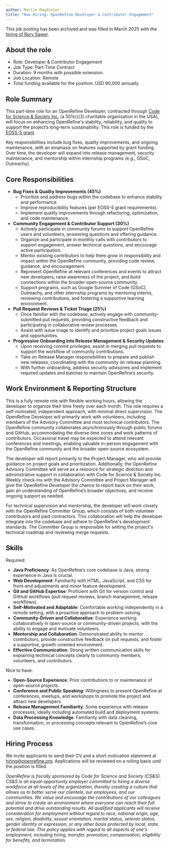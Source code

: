 ```yaml
---
author: Martin Magdinier
title: "Now Hiring: OpenRefine Developer & Contributor Engagement"
---
```


This job posting has been archived and was filled in March 2025 with the [hiring of Rory Sawer](/blog/2025/03/04/announcing-rory-sawyer).

## About the role 

* Role: Developer & Contributor Engagement
* Job Type: Part-Time Contract
* Duration: 9 months with possible extension.
* Job Location: Remote
* Total funding available for the position: USD 90,000 annually 

## Role Summary

This part-time role for an OpenRefine Developer, contracted through [Code for Science & Society Inc.](https://www.codeforsociety.org/) (a 501(c)(3) charitable organization in the USA), will focus on enhancing OpenRefine's stability, reliability, and quality to support the project’s long-term sustainability. This role is funded by the [EOSS-5 grant](/funding#2022-eoss-5).

Key responsibilities include bug fixes, quality improvements, and ongoing maintenance, with an emphasis on features supported by grant funding. Over time, the developer will expand into release management, security maintenance, and mentorship within internship programs (e.g., GSoC, Outreachy).
<!--truncate-->
## Core Responsibilities
* **Bug Fixes & Quality Improvements (45%)**
  * Prioritize and address bugs within the codebase to enhance stability and performance.
  * Improve reproducibility features (per EOSS-5 grant requirements).
  * Implement quality improvements through refactoring, optimization, and code maintenance.
* **Community Engagement & Contributor Support (30%)**
  * Actively participate in community forums to support OpenRefine users and volunteers, answering questions and offering guidance.
  * Organize and participate in monthly calls with contributors to support engagement, answer technical questions, and encourage active participation.
  * Mentor existing contributors to help them grow in responsibility and impact within the OpenRefine community, providing code review, guidance, and encouragement.
  * Represent OpenRefine at relevant conferences and events to attract new developers, raise awareness of the project, and build connections within the broader open-source community.
  * Support programs, such as Google Summer of Code (GSoC), Outreachy, and other internship programs by mentoring interns, reviewing contributions, and fostering a supportive learning environment.
* **Pull Request Reviews & Ticket Triage (25%)**
  * Once familiar with the codebase, actively engage with community-submitted pull requests, providing constructive feedback and participating in collaborative review processes.
  * Assist with issue triage to identify and prioritize project goals issues and opportunities.
* **Progressive Onboarding into Release Management & Security Updates**
  * Upon receiving commit privileges, assist in merging pull requests to support the workflow of community contributions.
  * Take on Release Manager responsibilities to prepare and publish new releases, coordinating with the community on release planning.
  * With further onboarding, address security advisories and implement required updates and patches to maintain OpenRefine’s security.

## Work Environment & Reporting Structure

This is a fully remote role with flexible working hours, allowing the developer to organize their time freely over each month. This role requires a self-motivated, independent approach, with minimal direct supervision. The OpenRefine Developer will primarily work with volunteers, including members of the Advisory Committee and most technical contributors. The OpenRefine community collaborates asynchronously through public forums and GitHub, accommodating the diverse time zones and work patterns of contributors. Occasional travel may be expected to attend relevant conferences and meetings, enabling valuable in-person engagement with the OpenRefine community and the broader open-source ecosystem.

The developer will report primarily to the Project Manager, who will provide guidance on project goals and prioritization. Additionally, the OpenRefine Advisory Committee will serve as a resource for strategic direction and administrative support in collaboration with Code for Science & Society Inc. Weekly check-ins with the Advisory Committee and Project Manager will give the OpenRefine Developer the chance to report back on their work, gain an understanding of OpenRefine’s broader objectives, and receive ongoing support as needed.

For technical supervision and mentorship, the developer will work closely with the OpenRefine Committer Group, which consists of both volunteer contributors and paid contractors. This collaboration will help the developer integrate into the codebase and adhere to OpenRefine's development standards. The Committer Group is responsible for setting the project's technical roadmap and reviewing merge requests.

## Skills 

Required:
* **Java Proficiency**: As OpenRefine’s core codebase is Java, strong experience in Java is crucial.
* **Web Development**: Familiarity with HTML, JavaScript, and CSS for front-end adjustments and minor feature development.
* **Git and GitHub Expertise**: Proficient with Git for version control and GitHub workflows (pull request reviews, branch management, release workflows).
* **Self-Motivated and Adaptable**: Comfortable working independently in a remote setting, with a proactive approach to problem-solving.
* **Community-Driven and Collaborative**: Experience working collaboratively in open-source or community-driven projects, with the ability to engage and motivate volunteers.
* **Mentorship and Collaboration**: Demonstrated ability to mentor contributors, provide constructive feedback on pull requests, and foster a supportive, growth-oriented environment.
* **Effective Communication**: Strong written communication skills for explaining technical concepts clearly to community members, volunteers, and contributors.

Nice to have:
* **Open-Source Experience**: Prior contributions to or maintenance of open-source projects.
* **Conference and Public Speaking**: Willingness to present OpenRefine at conferences, meetups, and workshops to promote the project and attract new developers.
* **Release Management Familiarity**: Some experience with release processes, ideally including automated build and deployment systems.
* **Data Processing Knowledge**: Familiarity with data cleaning, transformation, or processing concepts relevant to OpenRefine’s core use cases.

## Hiring Process 

We invite applicants to send their CV and a short motivation statement at hiring@openrefine.org. Applications will be reviewed on a rolling basis until the position is filled.

_OpenRefine is fiscally sponsored by Code for Science and Society (CS&S). CS&S is an equal-opportunity employer committed to hiring a diverse workforce at all levels of the organization, thereby creating a culture that allows us to better serve our clientele, our employees, and our communities. We value and encourage the contributions of our colleagues and strive to create an environment where everyone can reach their full potential and drive outstanding results. All qualified applicants will receive consideration for employment without regard to race, national origin, age, sex, religion, disability, sexual orientation, marital status, veteran status, gender identity or expression, or any other basis protected by local, state, or federal law. This policy applies with regard to all aspects of one's employment, including hiring, transfer, promotion, compensation, eligibility for benefits, and termination._
